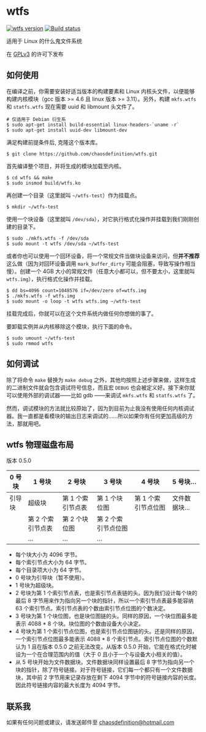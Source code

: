 # wtfs
[![wtfs version](https://badge.fury.io/gh/chaosdefinition%2Fwtfs.svg)](http://badge.fury.io/gh/chaosdefinition%2Fwtfs)
[![Build status](https://travis-ci.org/chaosdefinition/wtfs.svg)](https://travis-ci.org/chaosdefinition/wtfs)

适用于 Linux 的什么鬼文件系统

在 [GPLv3](https://github.com/chaosdefinition/wtfs/blob/master/LICENSE.txt) 的许可下发布

## 如何使用
在编译之前，你需要安装好适当版本的构建要素和 Linux 内核头文件，以便能够构建内核模块（gcc 版本 >= 4.6 且 linux 版本 >= 3.11）。另外，构建 `mkfs.wtfs` 和 `statfs.wtfs` 现在需要 uuid 和 libmount 头文件了。
```Shell
# 仅适用于 Debian 衍生系
$ sudo apt-get install build-essential linux-headers-`uname -r`
$ sudo apt-get install uuid-dev libmount-dev
```

满足构建前提条件后, 克隆这个版本库。
```Shell
$ git clone https://github.com/chaosdefinition/wtfs.git
```

首先编译整个项目，并将生成的模块加载至内核。
```Shell
$ cd wtfs && make
$ sudo insmod build/wtfs.ko
```

再创建一个目录（这里就叫 `~/wtfs-test`）作为挂载点。
```Shell
$ mkdir ~/wtfs-test
```

使用一个块设备（这里就叫 `/dev/sda`），对它执行格式化操作并挂载到我们刚刚创建的目录下。
```Shell
$ sudo ./mkfs.wtfs -f /dev/sda
$ sudo mount -t wtfs /dev/sda ~/wtfs-test
```
或者你也可以使用一个回环设备，将一个常规文件当做块设备来访问，但**并不推荐**这么做（因为对回环设备调用 `mark_buffer_dirty` 可能会阻塞，导致写操作相当慢）。创建一个 4GB 大小的常规文件（任意大小都可以，但不要太小，这里就叫 `wtfs.img`），执行格式化操作并挂载。
```Shell
$ dd bs=4096 count=1048576 if=/dev/zero of=wtfs.img
$ ./mkfs.wtfs -f wtfs.img
$ sudo mount -o loop -t wtfs wtfs.img ~/wtfs-test
```

挂载完成后，你就可以在这个文件系统内做任何你想做的事了。

要卸载实例并从内核移除这个模块，执行下面的命令。
```Shell
$ sudo umount ~/wtfs-test
$ sudo rmmod wtfs
```

## 如何调试
除了将命令 `make` 替换为 `make debug` 之外，其他均按照上述步骤来做，这样生成的二进制文件就会包含调试符号信息，而且宏 `DEBUG` 也会被定义好。接下来你就可以使用外部的调试器——比如 gdb ——来调试 `mkfs.wtfs` 和 `statfs.wtfs` 了。

然而，调试模块的方法就比较原始了，因为到目前为止我没有使用任何内核调试器。我一直都是看模块的输出日志来调试的……所以如果你有任何更加高级的方法，那就用吧。

## wtfs 物理磁盘布局
版本 0.5.0

0 号块 | 1 号块 | 2 号块 | 3 号块 | 4 号块 | 5 号块… |
------ | ------ | ------ | ------ | ------ | ------- |
引导块 | 超级块 | 第 1 个索引节点表 | 第 1 个块位图 | 第 1 个索引节点位图 | 文件数据块…
 | | 第 2 个索引节点表 | 第 2 个块位图 | 第 2 个索引节点位图 |
 | | … | … | … |

* 每个块大小为 4096 字节。
* 每个索引节点大小为 64 字节。
* 每个目录项大小为 64 字节。
* 0 号块为引导块（暂不使用）。
* 1 号块为超级块。
* 2 号块为第 1 个索引节点表，也是索引节点表链的头。因为我们设计每个块的最后 8 字节用来作为指向另一个块的指针，所以一个索引节点表最多能容纳 63 个索引节点。索引节点表的个数由索引节点位图的个数决定。
* 3 号块为第 1 个块位图，也是块位图链的头。同样的原因，一个块位图最多能表示 4088 * 8 个块。块位图的个数由设备大小决定。
* 4 号块为第 1 个索引节点位图，也是索引节点位图链的头。还是同样的原因，一个索引节点位图最多能表示 4088 * 8 个索引节点。索引节点位图的个数默认为 1 且在版本 0.5.0 之前无法改变。从版本 0.5.0 开始，它能在格式化时被设为一个在合理范围内的值（大于 0 且小于一个与设备大小相关的值）。
* 从 5 号块开始为文件数据块。文件数据块同样设置最后 8 字节为指向另一个块的指针，除了符号链接。对于符号链接，它们每一个都只有一个文件数据块，其中前 2 字节用来记录存放在剩下 4094 字节中的符号链接内容的长度。因此符号链接内容的最大长度为 4094 字节。

## 联系我
如果有任何问题或建议，请发送邮件至 chaosdefinition@hotmail.com
